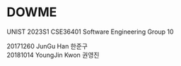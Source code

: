 # DOWME
UNIST 2023S1 CSE36401 Software Engineering Group 10

20171260 JunGu Han 한준구   
20181014 YoungJin Kwon 권영진
